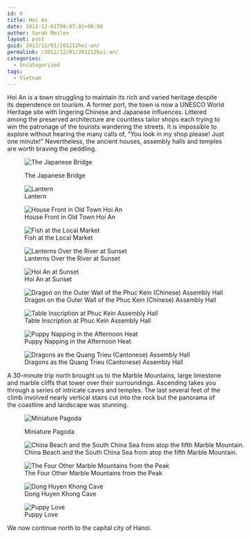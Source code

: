 ```yaml
---
id: 6
title: Hoi An
date: 2012-12-01T09:07:01+00:00
author: Sarah Meilen
layout: post
guid: 2012/12/01/201212hoi-an/
permalink: /2012/12/01/201212hoi-an/
categories:
  - Uncategorized
tags:
  - Vietnam
---
```

Hoi An is a town struggling to maintain its rich and varied heritage despite its dependence on tourism. A former port, the town is now a UNESCO World Heritage site with lingering Chinese and Japanese influences. Littered among the preserved architecture are countless tailor shops each trying to win the patronage of the tourists wandering the streets. It is impossible to explore without hearing the many calls of, &#8220;You look in my shop please! Just one minute!&#8221; Nevertheless, the ancient houses, assembly halls and temples are worth braving the peddling.&nbsp;<figure style="width: 2500px" class="wp-caption alignnone">

![The Japanese Bridge](http://static1.squarespace.com/static/5064cb5984ae62abc9229999/5064cb5a84ae62abc92299ae/50b9bc53e4b0a936bf36b5c7/1432178561317/2012-11-23+13.02.20.jpg.20.jpg?format=original)<figcaption class="wp-caption-text">The Japanese Bridge</figcaption></figure> <figure style="width: 2500px" class="wp-caption alignnone">![Lantern](http://static1.squarespace.com/static/5064cb5984ae62abc9229999/5064cb5a84ae62abc92299ae/50b9bcbce4b0ea992ca00274/1432178591530/2012-11-23+13.03.33.jpg.33.jpg?format=original)<figcaption class="wp-caption-text">Lantern</figcaption></figure> <figure style="width: 2500px" class="wp-caption alignnone">![House Front in Old Town Hoi An](http://static1.squarespace.com/static/5064cb5984ae62abc9229999/5064cb5a84ae62abc92299ae/50b9bd71e4b012760adcb21a/1432178570783/2012-11-23+13.05.39.jpg.39.jpg?format=original)<figcaption class="wp-caption-text">House Front in Old Town Hoi An</figcaption></figure> <figure style="width: 2500px" class="wp-caption alignnone">![Fish at the Local Market](http://static1.squarespace.com/static/5064cb5984ae62abc9229999/5064cb5a84ae62abc92299ae/50b9be28e4b0ea992ca0034b/1432178572095/2012-11-24+11.53.47.jpg.47.jpg?format=original)<figcaption class="wp-caption-text">Fish at the Local Market</figcaption></figure> <figure style="width: 2500px" class="wp-caption alignnone">![Lanterns Over the River at Sunset](http://static1.squarespace.com/static/5064cb5984ae62abc9229999/5064cb5a84ae62abc92299ae/50b9beb6e4b05ce489429e1d/1432178547650/2012-11-24+17.03.59.jpg.59.jpg?format=original)<figcaption class="wp-caption-text">Lanterns Over the River at Sunset</figcaption></figure> <figure style="width: 2500px" class="wp-caption alignnone">![Hoi An at Sunset](http://static1.squarespace.com/static/5064cb5984ae62abc9229999/5064cb5a84ae62abc92299ae/50b9bf5de4b0ea992ca003d9/1432178554701/2012-11-24+17.04.29.jpg.29.jpg?format=original)<figcaption class="wp-caption-text">Hoi An at Sunset</figcaption></figure> <figure style="width: 2500px" class="wp-caption alignnone">![Dragon on the Outer Wall of the Phuc Kein (Chinese) Assembly Hall ](http://static1.squarespace.com/static/5064cb5984ae62abc9229999/5064cb5a84ae62abc92299ae/50b9c03ce4b0ea992ca00465/1432178599870/2012-11-25+15.43.30.jpg.30.jpg?format=original)<figcaption class="wp-caption-text">Dragon on the Outer Wall of the Phuc Kein (Chinese) Assembly Hall </figcaption></figure> <figure style="width: 2500px" class="wp-caption alignnone">![Table Inscription at Phuc Kein Assembly Hall ](http://static1.squarespace.com/static/5064cb5984ae62abc9229999/5064cb5a84ae62abc92299ae/50b9c0d3e4b05ce489429f11/1432178556133/2012-11-25+15.58.54.jpg.54.jpg?format=original)<figcaption class="wp-caption-text">Table Inscription at Phuc Kein Assembly Hall </figcaption></figure> <figure style="width: 2500px" class="wp-caption alignnone">![Puppy Napping in the Afternoon Heat](http://static1.squarespace.com/static/5064cb5984ae62abc9229999/5064cb5a84ae62abc92299ae/50b9c155e4b012760adcb478/1432178576288/2012-11-25+16.10.15.jpg.15.jpg?format=original)<figcaption class="wp-caption-text">Puppy Napping in the Afternoon Heat</figcaption></figure> <figure style="width: 2500px" class="wp-caption alignnone">![Dragons as the Quang Trieu (Cantonese) Assembly Hall](http://static1.squarespace.com/static/5064cb5984ae62abc9229999/5064cb5a84ae62abc92299ae/50b9c245e4b0ea992ca00670/1432178561089/2012-11-25+16.24.26.jpg.26.jpg?format=original)<figcaption class="wp-caption-text">Dragons as the Quang Trieu (Cantonese) Assembly Hall</figcaption></figure>

A 30-minute trip north brought us to the Marble Mountains, large limestone and marble cliffs that tower over their surroundings. Ascending takes you through a series of intricate caves and temples. The last several feet of the climb involved nearly vertical stairs cut into the rock but the panorama of the coastline and landscape was stunning.<figure style="width: 2500px" class="wp-caption alignnone">

![Miniature Pagoda](http://static1.squarespace.com/static/5064cb5984ae62abc9229999/5064cb5a84ae62abc92299ae/50b9c664e4b05b20d2dadbdd/1432178586838/2012-11-26+13.43.33.jpg.33.jpg?format=original)<figcaption class="wp-caption-text">Miniature Pagoda</figcaption></figure> <figure style="width: 2500px" class="wp-caption alignnone">![China Beach and the South China Sea from atop the fifth Marble Mountain.](http://static1.squarespace.com/static/5064cb5984ae62abc9229999/5064cb5a84ae62abc92299ae/50b9c39be4b05b20d2dad9e3/1432178584253/2012-11-26+13.22.22.jpg.22.jpg?format=original)<figcaption class="wp-caption-text">China Beach and the South China Sea from atop the fifth Marble Mountain.</figcaption></figure> <figure style="width: 2500px" class="wp-caption alignnone">![The Four Other Marble Mountains from the Peak](http://static1.squarespace.com/static/5064cb5984ae62abc9229999/5064cb5a84ae62abc92299ae/50b9c49de4b0ea992ca0082f/1432178585701/2012-11-26+13.28.32.jpg.32.jpg?format=original)<figcaption class="wp-caption-text">The Four Other Marble Mountains from the Peak</figcaption></figure> <figure style="width: 2500px" class="wp-caption alignnone">![Dong Huyen Khong Cave](http://static1.squarespace.com/static/5064cb5984ae62abc9229999/5064cb5a84ae62abc92299ae/50b9c5d9e4b012760adcb70e/1432178569212/2012-11-26+13.38.46.jpg.46.jpg?format=original)<figcaption class="wp-caption-text">Dong Huyen Khong Cave</figcaption></figure> <figure style="width: 2500px" class="wp-caption alignnone">![Puppy Love](http://static1.squarespace.com/static/5064cb5984ae62abc9229999/5064cb5a84ae62abc92299ae/50b9c575e4b05b20d2dadb7f/1432178594659/2012-11-26+12.35.16.jpg.16.jpg?format=original)<figcaption class="wp-caption-text">Puppy Love</figcaption></figure>

We now continue north to the capital city of Hanoi.
